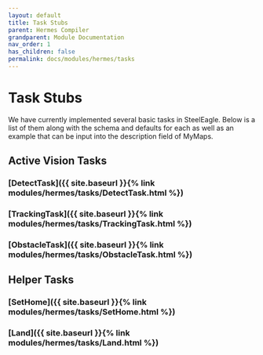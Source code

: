 ```yaml
---
layout: default
title: Task Stubs
parent: Hermes Compiler
grandparent: Module Documentation
nav_order: 1
has_children: false
permalink: docs/modules/hermes/tasks
---
```


# Task Stubs

We have currently implemented several basic tasks in SteelEagle. Below is a list of them along with the schema and defaults for each as well as an example that can be input into the description field of MyMaps.

## Active Vision Tasks

### [DetectTask]({{ site.baseurl }}{% link modules/hermes/tasks/DetectTask.html %})

### [TrackingTask]({{ site.baseurl }}{% link modules/hermes/tasks/TrackingTask.html %})

### [ObstacleTask]({{ site.baseurl }}{% link modules/hermes/tasks/ObstacleTask.html %})

## Helper Tasks

### [SetHome]({{ site.baseurl }}{% link modules/hermes/tasks/SetHome.html %})

### [Land]({{ site.baseurl }}{% link modules/hermes/tasks/Land.html %})

